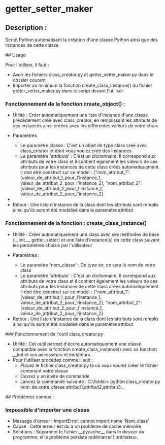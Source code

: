 # getter_setter_maker
## Description :
<p>Script Python automatisant la création d'une classe Python ainsi que des instances de cette classe</p>
## Usage
<p>
    <p>Pour l'utiliser, il faut :</p>
    <ul>
        <li>Avoir les fichiers class_creator.py et getter_setter_maker.py dans le dossier courant</li>
        <li>Importer au minimum la fonction create_class_instance() du fichier getter_setter_maker.py dans le script devant l'utiliser</li>
    </ul>
</p>

### Fonctionnement de la fonction create_object() :
<ul>
    <li>Utilité : Créer automatiquement une liste d'instance d'une classe précédement créé avec class_creator, en remplissant les attributs de ces instances ainsi créées avec les différentes valeurs de votre choix</li>
    <li>
        <p>Paramètres</p>
        <ul>
            <li>Le paramètre classe : C'est un objet de type class créé avec class_creator et dont vous voulez créé des instances</li>
            <li>
                Le paramètre 'attributs' : C'est un dictionnaire. Il correspond aux attributs de votre class et il contient également les valeurs de ces attributs pour les instances de cette class créés automatiquement.<br>
                Il doit être construit sur ce model : {"nom_attribut_1": [valeur_de_attribut_1_pour_l'instance_1, valeur_de_attribut_2_pour_l'instance_2], "nom_attribut_2": [valeur_de_attribut_2_pour_l'instance_1, valeur_de_attribut_2_pour_l'instance_2]
            </li>
        </ul>
    </li>
    <li><li>Retour : Une liste d'instance de la class dont les attributs sont remplis ainsi qu'ils auront été modélisé dans le paramètre attribut</li>
</ul>

### Fonctionnement de la fonction : create_class_instance()
<ul>
    <li>
        Utilité : Créer automatiquement une class avec ses méthodes de base (__init__, getter, setter) et une liste d'instance(s) de cette class suivant les paramètres choisis par l'utilisateur
    </li>
    <li>
        <p>Paramètres :</p>
        <ul>
            <li>
                Le paramètre 'nom_classe' : De type str, ce sera le nom de votre class
            </li>
            <li>
                Le paramètre 'attributs' : C'est un dictionnaire. Il correspond aux attributs de votre class et il contient également les valeurs de ces attributs pour les instances de cette class créés automatiquement.<br>
                Il doit être construit sur ce model : {"nom_attribut_1": [valeur_de_attribut_1_pour_l'instance_1, valeur_de_attribut_2_pour_l'instance_2], "nom_attribut_2": [valeur_de_attribut_2_pour_l'instance_1, valeur_de_attribut_2_pour_l'instance_2]
            </li>
        </ul>
        <li>
            Retour : Une liste d'instance de la class dont les attributs sont remplis ainsi qu'ils auront été modélisé dans le paramètre attribut
        </li>
    </li>
</ul>
### Fonctionnement de l'outil class_creator.py
<ul>
    <li>Utilité : Cet outil permet d'écrire automatiquement une classe compatible avec la fonction create_class_instance() avec sa fonction __init et ses accesseurs et mutateurs.</li>
    <li>Pour l'utiliser procédez comme il suit :
        <ul>
            <li>Placez le fichier class_creator.py là où vous voulez créer le fichier contenant votre classe</li>
            <li>Ouvrez y un invite de commande</li>
            <li>Lancez la commande suivante : C:\folder> python class_creator.py nom_de_votre_classe attribut1,attribut2,attribut3...</li>
        </ul>
    </li>
</ul>
## Problèmes connus :
<p>
<h3>Impossible d'importer une classe</h3>
<ul>
    <li>Message d'erreur : ImportError: cannot import name 'Nom_class'</li>
    <li>Cause : Cette erreur est du à un problème de cache mémoire.</li>
    <li>Solutions : Supprimer le fichier __pycache__ dans le dossier du programme; si le problème persiste redémarrer l'ordinateur.</li>
</ul>
</p>
